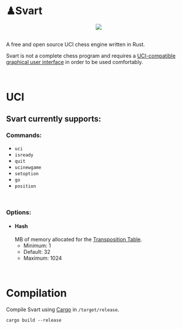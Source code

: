 # ♟Svart

<div align="center">
    <img src="https://github.com/crippa1337/svart/blob/master/images/new_logo.jpg">
</div>

<br>

A free and open source UCI chess engine written in Rust.

Svart is not a complete chess program and requires a <a href="https://www.chessprogramming.org/UCI#GUIs">UCI-compatible graphical user interface</a> in order to be used comfortably.

<br>

# UCI
## Svart currently supports:

### Commands:
* ``uci``
* ``isready``
* ``quit``
* ``ucinewgame``
* ``setoption``
* ``go``
* ``position``

<br>

### Options:
* #### Hash
    MB of memory allocated for the <a href="https://en.wikipedia.org/wiki/Transposition_table">Transposition Table</a>.
    * Minimum: 1
    * Default: 32
    * Maximum: 1024
    
<br>

# Compilation
Compile Svart using <a href="https://doc.rust-lang.org/cargo/">Cargo</a> in ``/target/release``.

``` 
cargo build --release
```
